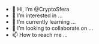 - 👋 Hi, I’m @CryptoSfera
- 👀 I’m interested in ...
- 🌱 I’m currently learning ...
- 💞️ I’m looking to collaborate on ...
- 📫 How to reach me ...

<!---
CryptoSfera/CryptoSfera is a ✨ special ✨ repository because its `README.md` (this file) appears on your GitHub profile.
You can click the Preview link to take a look at your changes.
--->
